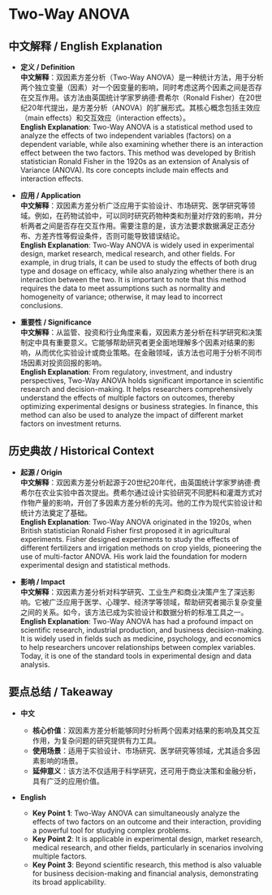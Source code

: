 # Two-Way ANOVA

## 中文解释 / English Explanation

* **定义 / Definition**  
  **中文解释**：双因素方差分析（Two-Way ANOVA）是一种统计方法，用于分析两个独立变量（因素）对一个因变量的影响，同时考虑这两个因素之间是否存在交互作用。该方法由英国统计学家罗纳德·费希尔（Ronald Fisher）在20世纪20年代提出，是方差分析（ANOVA）的扩展形式。其核心概念包括主效应（main effects）和交互效应（interaction effects）。  
  **English Explanation**: Two-Way ANOVA is a statistical method used to analyze the effects of two independent variables (factors) on a dependent variable, while also examining whether there is an interaction effect between the two factors. This method was developed by British statistician Ronald Fisher in the 1920s as an extension of Analysis of Variance (ANOVA). Its core concepts include main effects and interaction effects.

* **应用 / Application**  
  **中文解释**：双因素方差分析广泛应用于实验设计、市场研究、医学研究等领域。例如，在药物试验中，可以同时研究药物种类和剂量对疗效的影响，并分析两者之间是否存在交互作用。需要注意的是，该方法要求数据满足正态分布、方差齐性等假设条件，否则可能导致错误结论。  
  **English Explanation**: Two-Way ANOVA is widely used in experimental design, market research, medical research, and other fields. For example, in drug trials, it can be used to study the effects of both drug type and dosage on efficacy, while also analyzing whether there is an interaction between the two. It is important to note that this method requires the data to meet assumptions such as normality and homogeneity of variance; otherwise, it may lead to incorrect conclusions.

* **重要性 / Significance**  
  **中文解释**：从监管、投资和行业角度来看，双因素方差分析在科学研究和决策制定中具有重要意义。它能够帮助研究者更全面地理解多个因素对结果的影响，从而优化实验设计或商业策略。在金融领域，该方法也可用于分析不同市场因素对投资回报的影响。  
  **English Explanation**: From regulatory, investment, and industry perspectives, Two-Way ANOVA holds significant importance in scientific research and decision-making. It helps researchers comprehensively understand the effects of multiple factors on outcomes, thereby optimizing experimental designs or business strategies. In finance, this method can also be used to analyze the impact of different market factors on investment returns.

## 历史典故 / Historical Context

* **起源 / Origin**  
  **中文解释**：双因素方差分析起源于20世纪20年代，由英国统计学家罗纳德·费希尔在农业实验中首次提出。费希尔通过设计实验研究不同肥料和灌溉方式对作物产量的影响，开创了多因素方差分析的先河。他的工作为现代实验设计和统计方法奠定了基础。  
  **English Explanation**: Two-Way ANOVA originated in the 1920s, when British statistician Ronald Fisher first proposed it in agricultural experiments. Fisher designed experiments to study the effects of different fertilizers and irrigation methods on crop yields, pioneering the use of multi-factor ANOVA. His work laid the foundation for modern experimental design and statistical methods.

* **影响 / Impact**  
  **中文解释**：双因素方差分析对科学研究、工业生产和商业决策产生了深远影响。它被广泛应用于医学、心理学、经济学等领域，帮助研究者揭示复杂变量之间的关系。如今，该方法已成为实验设计和数据分析的标准工具之一。  
  **English Explanation**: Two-Way ANOVA has had a profound impact on scientific research, industrial production, and business decision-making. It is widely used in fields such as medicine, psychology, and economics to help researchers uncover relationships between complex variables. Today, it is one of the standard tools in experimental design and data analysis.

## 要点总结 / Takeaway

* **中文**  
  - **核心价值**：双因素方差分析能够同时分析两个因素对结果的影响及其交互作用，为复杂问题的研究提供有力工具。  
  - **使用场景**：适用于实验设计、市场研究、医学研究等领域，尤其适合多因素影响的场景。  
  - **延伸意义**：该方法不仅适用于科学研究，还可用于商业决策和金融分析，具有广泛的应用价值。

* **English**  
  - **Key Point 1**: Two-Way ANOVA can simultaneously analyze the effects of two factors on an outcome and their interaction, providing a powerful tool for studying complex problems.  
  - **Key Point 2**: It is applicable in experimental design, market research, medical research, and other fields, particularly in scenarios involving multiple factors.  
  - **Key Point 3**: Beyond scientific research, this method is also valuable for business decision-making and financial analysis, demonstrating its broad applicability.